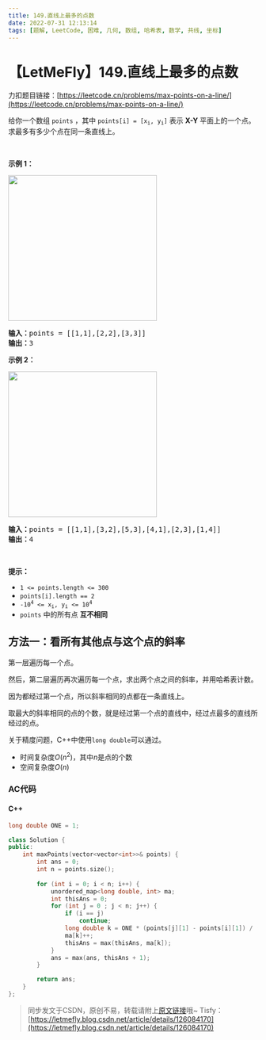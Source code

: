 ```yaml
---
title: 149.直线上最多的点数
date: 2022-07-31 12:13:14
tags: [题解, LeetCode, 困难, 几何, 数组, 哈希表, 数学, 共线, 坐标]
---
```


# 【LetMeFly】149.直线上最多的点数

力扣题目链接：[https://leetcode.cn/problems/max-points-on-a-line/](https://leetcode.cn/problems/max-points-on-a-line/)

<p>给你一个数组 <code>points</code> ，其中 <code>points[i] = [x<sub>i</sub>, y<sub>i</sub>]</code> 表示 <strong>X-Y</strong> 平面上的一个点。求最多有多少个点在同一条直线上。</p>

<p> </p>

<p><strong>示例 1：</strong></p>
<!-- <img alt="" src="https://assets.leetcode.com/uploads/2021/02/25/plane1.jpg" style="width: 300px; height: 294px;" /> -->
<img alt="" src="https://img-blog.csdnimg.cn/476420f4dbf24b7e9c20087039369fe1.jpeg" style="width: 300px; height: 294px;" />
<pre>
<strong>输入：</strong>points = [[1,1],[2,2],[3,3]]
<strong>输出：</strong>3
</pre>

<p><strong>示例 2：</strong></p>
<!-- <img alt="" src="https://assets.leetcode.com/uploads/2021/02/25/plane2.jpg" style="width: 300px; height: 294px;" /> -->
<img alt="" src="https://img-blog.csdnimg.cn/69c247626123430f976fa1e5a51cafc6.jpeg" style="width: 300px; height: 294px;" />
<pre>
<strong>输入：</strong>points = [[1,1],[3,2],[5,3],[4,1],[2,3],[1,4]]
<strong>输出：</strong>4
</pre>

<p> </p>

<p><strong>提示：</strong></p>

<ul>
	<li><code>1 <= points.length <= 300</code></li>
	<li><code>points[i].length == 2</code></li>
	<li><code>-10<sup>4</sup> <= x<sub>i</sub>, y<sub>i</sub> <= 10<sup>4</sup></code></li>
	<li><code>points</code> 中的所有点 <strong>互不相同</strong></li>
</ul>


    
## 方法一：看所有其他点与这个点的斜率

第一层遍历每一个点。

然后，第二层遍历再次遍历每一个点，求出两个点之间的斜率，并用哈希表计数。

因为都经过第一个点，所以斜率相同的点都在一条直线上。

取最大的斜率相同的点的个数，就是经过第一个点的直线中，经过点最多的直线所经过的点。

关于精度问题，C++中使用```long double```可以通过。

+ 时间复杂度$O(n^2)$，其中$n$是点的个数
+ 空间复杂度$O(n)$

### AC代码

#### C++

```cpp
long double ONE = 1;

class Solution {
public:
    int maxPoints(vector<vector<int>>& points) {
        int ans = 0;
        int n = points.size();
        
        for (int i = 0; i < n; i++) {
            unordered_map<long double, int> ma;
            int thisAns = 0;
            for (int j = 0 ; j < n; j++) {
                if (i == j)
                    continue;
                long double k = ONE * (points[j][1] - points[i][1]) / (points[j][0] - points[i][0]);
                ma[k]++;
                thisAns = max(thisAns, ma[k]);
            }
            ans = max(ans, thisAns + 1);
        }

        return ans;
    }
};
```

> 同步发文于CSDN，原创不易，转载请附上[原文链接](https://blog.tisfy.eu.org/2022/07/31/LeetCode%200149.%E7%9B%B4%E7%BA%BF%E4%B8%8A%E6%9C%80%E5%A4%9A%E7%9A%84%E7%82%B9%E6%95%B0/)哦~
> Tisfy：[https://letmefly.blog.csdn.net/article/details/126084170](https://letmefly.blog.csdn.net/article/details/126084170)
